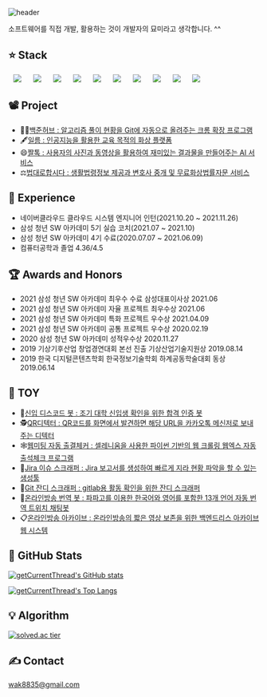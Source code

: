 ![header](https://capsule-render.vercel.app/api?type=Waving&color=timeGradient&height=250&section=header&text=JinHyeok%20Hyeon&fontSize=75&animation=fadeIn)

<img src="https://hits.seeyoufarm.com/api/count/incr/badge.svg?url=https%3A%2F%2Fgithub.com%2FgetCurrentThread" style="display: none;" />
소프트웨어를 직접 개발, 활용하는 것이 개발자의 묘미라고 생각합니다. ^^

## :star: Stack
<img src="https://img.shields.io/badge/Python-EE4C2C?style=flat-square&logo=Python&logoColor=white"
       style="height : auto; margin-left : 10px; margin-right : 10px;" />
<img src="https://img.shields.io/badge/Java-007396?style=flat-square&logo=Java&logoColor=white" 
       style="height : auto; margin-left : 10px; margin-right : 10px;" />
<img src="https://img.shields.io/badge/JavaScript-F7DF1E?style=flat-square&logo=JavaScript&logoColor=black"
       style="height : auto; margin-left : 10px; margin-right : 10px;" />
<img src="https://img.shields.io/badge/Vue.js-4FC08D?style=flat-square&logo=Vuetify&logoColor=white"
       style="height : auto; margin-left : 10px; margin-right : 10px;" />
<img src="https://img.shields.io/badge/HTML-E34F26?style=flat-square&logo=HTML5&logoColor=white"
       style="height : auto; margin-left : 10px; margin-right : 10px;" />
<img src="https://img.shields.io/badge/Spring-6DB33F?style=flat-square&logo=Spring&logoColor=white"
       style="height : auto; margin-left : 10px; margin-right : 10px;" />
<img src="https://img.shields.io/badge/FastAPI-009688?style=flat-square&logo=FastAPI&logoColor=white"
       style="height : auto; margin-left : 10px; margin-right : 10px;" />
<img src="https://img.shields.io/badge/MySQL-4479A1?style=flat-square&logo=MySQL&logoColor=white"
       style="height : auto; margin-left : 10px; margin-right : 10px;" />
<img src="https://img.shields.io/badge/Docker-2496ED?style=flat-square&logo=Docker&logoColor=white"
       style="height : auto; margin-left : 10px; margin-right : 10px;" />
<img src="https://img.shields.io/badge/Jenkins-D24939?style=flat-square&logo=Jenkins&logoColor=white"
       style="height : auto; margin-left : 10px; margin-right : 10px;" />

## :film_projector: Project
- 👨‍🎓[백준허브 : 알고리즘 풀이 현황을 Git에 자동으로 올려주는 크롬 확장 프로그램](https://github.com/BaekjoonHub/BaekjoonHub)
- 🖋️[일름 : 인공지능을 활용한 교육 목적의 화상 플랫폼](https://github.com/getCurrentThread/Illeum)
- 😄[짤톡 : 사용자의 사진과 동영상을 활용하여 재미있는 결과물을 만들어주는 AI 서비스](https://github.com/getCurrentThread/ZzalTalk)
- ⚖️[법대로합시다 : 생활법령정보 제공과 변호사 중개 및 무료화상법률자문 서비스](https://github.com/getCurrentThread/DoTheLaw)

## :calendar: Experience
- 네이버클라우드 클라우드 시스템 엔지니어 인턴(2021.10.20 ~ 2021.11.26)
- 삼성 청년 SW 아카데미 5기 실습 코치(2021.07 ~ 2021.10)
- 삼성 청년 SW 아카데미 4기 수료(2020.07.07 ~ 2021.06.09)
- 컴퓨터공학과 졸업 4.36/4.5

## :trophy: Awards and Honors
- 2021 삼성 청년 SW 아카데미 최우수 수료 삼성대표이사상 2021.06
- 2021 삼성 청년 SW 아카데미 자율 프로젝트 최우수상 2021.06
- 2021 삼성 청년 SW 아카데미 특화 프로젝트 우수상 2021.04.09
- 2021 삼성 청년 SW 아카데미 공통 프로젝트 우수상 2020.02.19
- 2020 삼성 청년 SW 아카데미 성적우수상 2020.11.27
- 2019 기상기후산업 창업경연대회 본선 진출 기상산업기술지원상 2019.08.14
- 2019 한국 디지털콘텐츠학회 한국정보기술학회 하계공동학술대회 동상 2019.06.14

## :teddy_bear: TOY
- 🥏[신입 디스코드 봇 : 조기 대학 신입생 확인을 위한 합격 인증 봇](https://github.com/getCurrentThread/Discord-Freshman-Certification-BOT)
- 🕵️[QR디텍터 : QR코드를 화면에서 발견하면 해당 URL을 카카오톡 메신저로 보내주는 디텍터](https://github.com/getCurrentThread/qrcode-detector-kakaotalk-sender)
- 🕸️[웹미팅 자동 출결체커 : 셀레니움을 사용한 파이썬 기반의 웹 크롤링 웹엑스 자동 출석체크 프로그램](https://github.com/getCurrentThread/webex-attendance-checker)
- 🐢[Jira 이슈 스크래퍼 : Jira 보고서를 생성하여 빠르게 지라 현황 파악을 할 수 있는 생성툴](https://github.com/getCurrentThread/jira-issue-scaper)
- 🥬[Git 잔디 스크래퍼 : gitlab용 활동 확인을 위한 잔디 스크래퍼](https://github.com/getCurrentThread/git-jandi-scraper)
- 🤖[온라인방송 번역 봇 : 파파고를 이용한 한국어와 영어를 포함한 13개 언어 자동 번역 트위치 채팅봇](https://github.com/getCurrentThread/twitch-translate-bot)
- 📋[온라인방송 아카이브 : 온라인방송의 짧은 영상 보존을 위한 백엔드리스 아카이브 웹 시스템](https://github.com/getCurrentThread/twitch-clip-archive)

## :green_book: GitHub Stats
[![getCurrentThread's GitHub stats](https://github-readme-stats.vercel.app/api?username=getCurrentThread)](https://github.com/anuraghazra/github-readme-stats)

[![getCurrentThread's Top Langs](https://github-readme-stats.vercel.app/api/top-langs/?username=getCurrentThread&layout=compact)](https://github.com/anuraghazra/github-readme-stats)


## :bulb: Algorithm
[![solved.ac tier](http://mazassumnida.wtf/api/generate_badge?boj=wak8835)](https://solved.ac/wak8835)

## :writing_hand: Contact
wak8835@gmail.com
